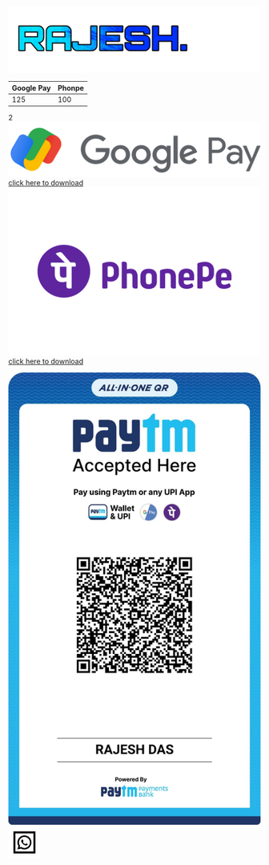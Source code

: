 ![Rajesh.fun](/logo.png)

Google Pay | Phonpe
------------ | -------------
125 | 100

2![Google Pay](/gp3-lockup.svg)
[click here to download](https://g.co/payinvite/R08lw)
![Phonpe](/phonepe.svg)
[click here to download](https://phon.pe/ru_raje8brl)


![Paytm Merchant](/paytm-qr.jpg)
[![Whatsapp Msg](/whatsapp.svg)](http://wa.me/918001005656?text=Hi!)
